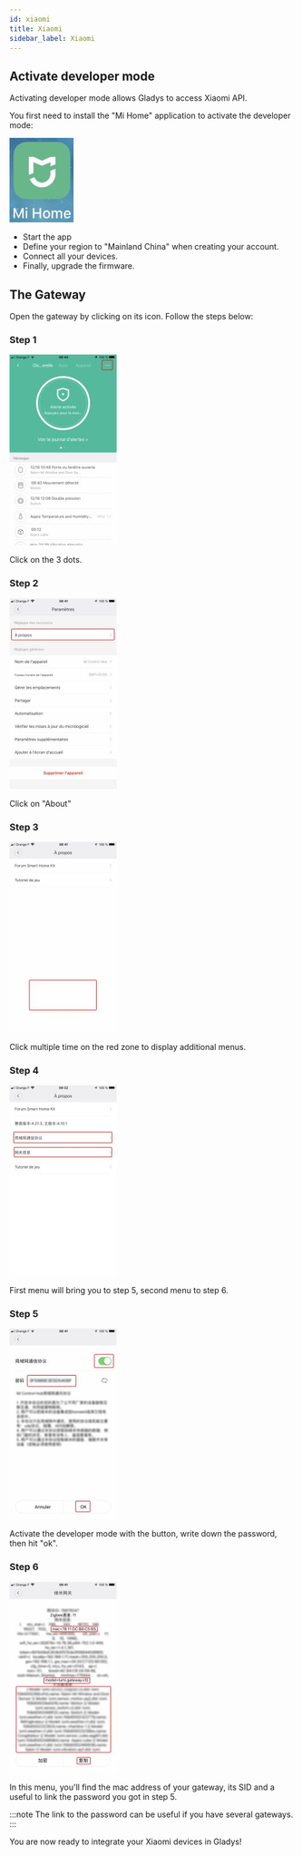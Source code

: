 ```yaml
---
id: xiaomi
title: Xiaomi
sidebar_label: Xiaomi
---
```


## Activate developer mode

Activating developer mode allows Gladys to access Xiaomi API.

You first need to install the "Mi Home" application to activate the developer mode:

![Xiaomi icon](../../static/img/docs/en/configuration/xiaomi/xiaomi-tuto-1.jpg)

- Start the app
- Define your region to "Mainland China" when creating your account.
- Connect all your devices.
- Finally, upgrade the firmware.

## The Gateway

Open the gateway by clicking on its icon. Follow the steps below:

### Step 1

![Xiaomi Step 1](../../static/img/docs/en/configuration/xiaomi/xiaomi-tuto-2.jpg)

Click on the 3 dots.

### Step 2

![Xiaomi step 2](../../static/img/docs/en/configuration/xiaomi/xiaomi-tuto-3.jpg)

Click on "About"

### Step 3

![Xiaomi step 3](../../static/img/docs/en/configuration/xiaomi/xiaomi-tuto-4.jpg)

Click multiple time on the red zone to display additional menus.

### Step 4

![Xiaomi step 4](../../static/img/docs/en/configuration/xiaomi/xiaomi-tuto-5.jpg)

First menu will bring you to step 5, second menu to step 6.

### Step 5

![Xiaomi step 5](../../static/img/docs/en/configuration/xiaomi/xiaomi-tuto-6.jpg)

Activate the developer mode with the button, write down the password, then hit "ok".

### Step 6

![Xiaomi step 6](../../static/img/docs/en/configuration/xiaomi/xiaomi-tuto-7.jpg)

In this menu, you'll find the mac address of your gateway, its SID and a useful to link the password you got in step 5. 

:::note
The link to the password can be useful if you have several gateways.
:::

You are now ready to integrate your Xiaomi devices in Gladys!
